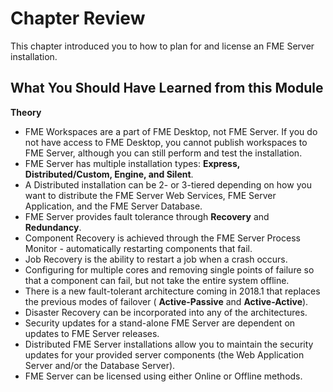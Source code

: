 # Chapter Review #

This chapter introduced you to how to plan for and license an FME Server installation.

## What You Should Have Learned from this Module ##

**Theory**

- FME Workspaces are a part of FME Desktop, not FME Server. If you do not have access to FME Desktop, you cannot publish workspaces to FME Server, although you can still perform and test the installation.
- FME Server has multiple installation types: **Express, Distributed/Custom, Engine, and Silent**.
- A Distributed installation can be 2- or 3-tiered depending on how you want to distribute the FME Server Web Services, FME Server Application, and the FME Server Database.
- FME Server provides fault tolerance through **Recovery** and **Redundancy**.
- Component Recovery is achieved through the FME Server Process Monitor - automatically restarting components that fail.
- Job Recovery is the ability to restart a job when a crash occurs.
- Configuring for multiple cores and removing single points of failure so that a component can fail, but not take the entire system offline.
- There is a new fault-tolerant architecture coming in 2018.1 that replaces the previous modes of failover ( **Active-Passive** and **Active-Active**).
- Disaster Recovery can be incorporated into any of the architectures.
- Security updates for a stand-alone FME Server are dependent on updates to FME Server releases.
- Distributed FME Server installations allow you to maintain the security updates for your provided server components (the Web Application Server and/or the Database Server).
- FME Server can be licensed using either Online or Offline methods.
